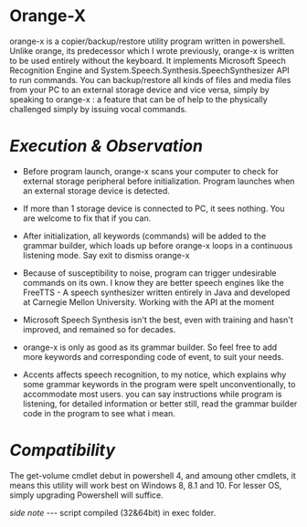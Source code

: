 # Orange-X
orange-x is a copier/backup/restore utility program written in powershell. Unlike orange, its predecessor which I wrote previously, orange-x is written to be used entirely without the keyboard. It implements Microsoft Speech Recognition Engine and System.Speech.Synthesis.SpeechSynthesizer API to run commands. You can backup/restore all kinds of files and media files from your PC to an external storage device and vice versa, simply by speaking to orange-x : a feature that can be of help to the physically challenged simply by issuing vocal commands.

# *Execution & Observation*

* Before program launch, orange-x scans your computer to check for external storage peripheral before initialization. Program launches when an external storage device is detected. 

* If more than 1 storage device is connected to PC, it sees nothing. You are welcome to fix that if you can.

* After initialization, all keywords (commands) will be added to the grammar builder, which loads up before orange-x loops in a continuous listening mode. Say exit to dismiss orange-x

* Because of susceptibility to noise, program can trigger undesirable commands on its own. I know they are better speech engines like the FreeTTS - A speech synthesizer written entirely in Java and developed at Carnegie Mellon University. Working with the API at the moment

* Microsoft Speech Synthesis isn't the best, even with training and hasn't improved, and remained so for decades.

* orange-x is only as good as its grammar builder. So feel free to add more keywords and corresponding code of event, to suit your needs.

* Accents affects  speech recognition, to my notice, which explains why some grammar keywords in the program were spelt unconventionally, to accommodate
most users. you can say instructions while program is listening, for detailed information or better still, read the grammar builder code in the program to see what i mean.

# *Compatibility*

The get-volume cmdlet debut in powershell 4, and amoung other cmdlets,
it means this utility will work best on Windows 8, 8.1 and 10.
For lesser OS, simply upgrading Powershell will suffice. 
 
*side note* --- script compiled (32&64bit) in exec folder. 

